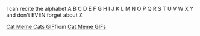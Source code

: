 I can recite the alphabet A B C D E F G H I J K L M N O P Q R S T U V W X Y and don't EVEN forget about Z
<div class="tenor-gif-embed" data-postid="9176149428765300540" data-share-method="host" data-aspect-ratio="0.683761" data-width="100%"><a href="https://tenor.com/view/cat-meme-cat-cats-cat-hug-cat-love-gif-9176149428765300540">Cat Meme Cats GIF</a>from <a href="https://tenor.com/search/cat+meme-gifs">Cat Meme GIFs</a></div> <script type="text/javascript" async src="https://tenor.com/embed.js"></script>
